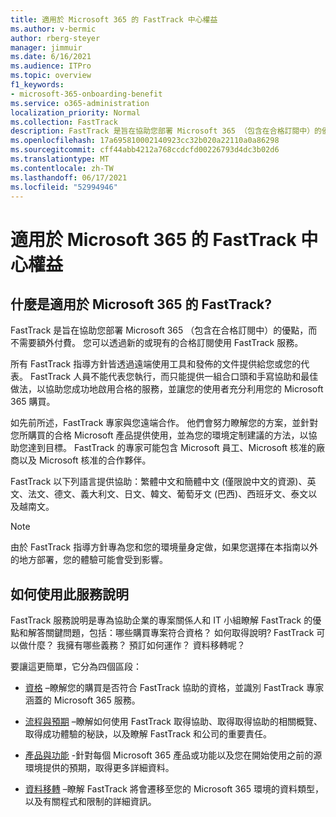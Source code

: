 ```yaml
---
title: 適用於 Microsoft 365 的 FastTrack 中心權益
ms.author: v-bermic
author: rberg-steyer
manager: jimmuir
ms.date: 6/16/2021
ms.audience: ITPro
ms.topic: overview
f1_keywords:
- microsoft-365-onboarding-benefit
ms.service: o365-administration
localization_priority: Normal
ms.collection: FastTrack
description: FastTrack 是旨在協助您部署 Microsoft 365 （包含在合格訂閱中）的優點，而不需要額外付費。 您可以透過新的或現有的合格訂閱使用 FastTrack 服務。
ms.openlocfilehash: 17a695810002140923cc32b020a22110a0a86298
ms.sourcegitcommit: cff44abb4212a768ccdcfd00226793d4dc3b02d6
ms.translationtype: MT
ms.contentlocale: zh-TW
ms.lasthandoff: 06/17/2021
ms.locfileid: "52994946"
---
```

# <a name="fasttrack-center-benefit-for-microsoft-365"></a>適用於 Microsoft 365 的 FastTrack 中心權益

## <a name="what-is-fasttrack-for-microsoft-365"></a>什麼是適用於 Microsoft 365 的 FastTrack?

FastTrack 是旨在協助您部署 Microsoft 365 （包含在合格訂閱中）的優點，而不需要額外付費。 您可以透過新的或現有的合格訂閱使用 FastTrack 服務。

所有 FastTrack 指導方針皆透過遠端使用工具和發佈的文件提供給您或您的代表。 FastTrack 人員不能代表您執行，而只能提供一組合口頭和手寫協助和最佳做法，以協助您成功地啟用合格的服務，並讓您的使用者充分利用您的 Microsoft 365 購買。

如先前所述，FastTrack 專家與您遠端合作。 他們會努力瞭解您的方案，並針對您所購買的合格 Microsoft 產品提供使用，並為您的環境定制建議的方法，以協助您達到目標。 FastTrack 的專家可能包含 Microsoft 員工、Microsoft 核准的廠商以及 Microsoft 核准的合作夥伴。

FastTrack 以下列語言提供協助：繁體中文和簡體中文 (僅限說中文的資源)、英文、法文、德文、義大利文、日文、韓文、葡萄牙文 (巴西)、西班牙文、泰文以及越南文。

> [!NOTE]
> 由於 FastTrack 指導方針專為您和您的環境量身定做，如果您選擇在本指南以外的地方部署，您的體驗可能會受到影響。

## <a name="how-to-use-this-service-description"></a>如何使用此服務說明

FastTrack 服務說明是專為協助企業的專案關係人和 IT 小組瞭解 FastTrack 的優點和解答關鍵問題，包括：哪些購買專案符合資格？ 如何取得說明? FastTrack 可以做什麼？ 我擁有哪些義務？ 預訂如何運作？ 資料移轉呢？

要讓這更簡單，它分為四個區段：

  - [資格](eligibility.md) –瞭解您的購買是否符合 FastTrack 協助的資格，並識別 FastTrack 專家涵蓋的 Microsoft 365 服務。

  - [流程與預期](process-and-expectations.md) –瞭解如何使用 FastTrack 取得協助、取得取得協助的相關概覽、取得成功體驗的秘訣，以及瞭解 FastTrack 和公司的重要責任。

  - [產品與功能](products-and-capabilities.md) -針對每個 Microsoft 365 產品或功能以及您在開始使用之前的源環境提供的預期，取得更多詳細資料。

  - [資料移轉](data-migration.md) –瞭解 FastTrack 將會遷移至您的 Microsoft 365 環境的資料類型，以及有關程式和限制的詳細資訊。

